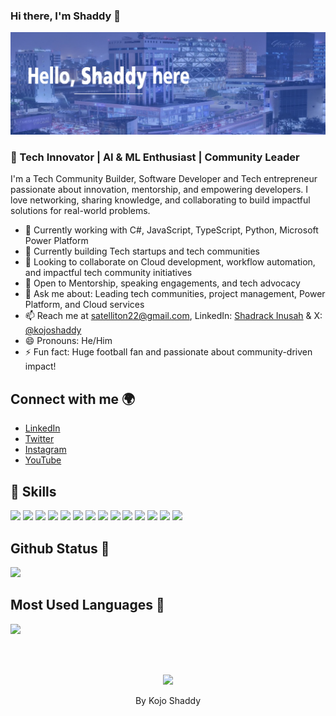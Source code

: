 ### Hi there, I'm Shaddy 👋

![](https://raw.githubusercontent.com/KojoShaddy/KojoShaddy/main/kojoshaddy1.png)

### 🚀 Tech Innovator | AI & ML Enthusiast | Community Leader <br>
I'm a Tech Community Builder, Software Developer and Tech entrepreneur passionate about innovation, mentorship, and empowering developers. I love networking, sharing knowledge, and collaborating to build impactful solutions for real-world problems.

- 🔭 Currently working with C#, JavaScript, TypeScript, Python, Microsoft Power Platform
- 🌱 Currently building Tech startups and tech communities
- 👯 Looking to collaborate on Cloud development, workflow automation, and impactful tech community initiatives
- 🤝 Open to Mentorship, speaking engagements, and tech advocacy
- 💬 Ask me about: Leading tech communities, project management, Power Platform, and Cloud services
- 📫 Reach me at [satelliton22@gmail.com](mailto:satelliton22@gmail.com), LinkedIn: [Shadrack Inusah](https://linkedin.com/in/shadrack-inusah) & X: [@kojoshaddy](https://x.com/kojoshaddy)
- 😄 Pronouns: He/Him
- ⚡ Fun fact: Huge football fan and passionate about community-driven impact!

## Connect with me 🌍
- [LinkedIn](https://www.linkedin.com/in/shadrack-inusah/)
- [Twitter](https://twitter.com/kojo_shaddy)
- [Instagram](https://www.instagram.com/kojo_shaddy/)
- [YouTube](https://www.youtube.com/@kojo_shaddy)

## 🚀 Skills
![](https://img.shields.io/badge/Python-3776AB?style=for-the-badge&logo=python&logoColor=white)
![](https://img.shields.io/badge/.NET-5C2D91?style=for-the-badge&logo=.net&logoColor=white)
![](https://img.shields.io/badge/C%23-239120?style=for-the-badge&logo=c-sharp&logoColor=white)
![](https://img.shields.io/badge/Microsoft_Azure-0089D6?style=for-the-badge&logo=microsoft-azure&logoColor=white)
![](https://img.shields.io/badge/TypeScript-007ACC?style=for-the-badge&logo=typescript&logoColor=white)
![](https://img.shields.io/badge/C%2B%2B-00599C?style=for-the-badge&logo=c%2B%2B&logoColor=white)
![](https://img.shields.io/badge/MySQL-00000F?style=for-the-badge&logo=mysql&logoColor=white)
![](https://img.shields.io/badge/Google_Cloud-4285F4?style=for-the-badge&logo=google-cloud&logoColor=white)
![](https://img.shields.io/badge/HTML5-E34F26?style=for-the-badge&logo=html5&logoColor=white)
![](https://img.shields.io/badge/JavaScript-F7DF1E?style=for-the-badge&logo=javascript&logoColor=black)
![](https://img.shields.io/badge/CSS3-1572B6?style=for-the-badge&logo=css3&logoColor=white)
![](https://img.shields.io/badge/React-20232A?style=for-the-badge&logo=react&logoColor=61DAFB)
![](https://img.shields.io/badge/Node.js-43853D?style=for-the-badge&logo=node.js&logoColor=white)
![](https://aleen42.github.io/badges/src/photoshop.svg)

## Github Status 🦸
![](https://github-readme-stats.vercel.app/api?username=KojoShaddy&show_icons=true&bg_color=45,fc00ff,00dbde&title_color=fff&text_color=fff)

## Most Used Languages 📝
![](https://github-readme-stats.vercel.app/api/top-langs/?username=KojoShaddy&theme=blue-green)

<br/><br/>
<p align='center'><img src='http://ForTheBadge.com/images/badges/built-with-love.svg'></p>
  <p align='center'>By Kojo Shaddy</p>

